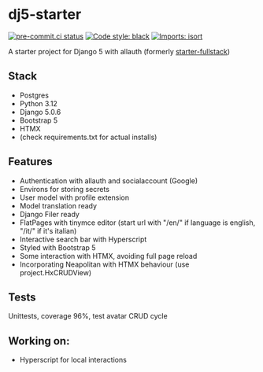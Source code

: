 # dj5-starter
[![pre-commit.ci status](https://results.pre-commit.ci/badge/github/andywar65/dj5-starter/main.svg)](https://results.pre-commit.ci/latest/github/andywar65/dj5-starter/main)
[![Code style: black](https://img.shields.io/badge/code%20style-black-000000.svg)](https://github.com/psf/black)
[![Imports: isort](https://img.shields.io/badge/%20imports-isort-%231674b1?style=flat&labelColor=ef8336)](https://pycqa.github.io/isort/)

A starter project for Django 5 with allauth (formerly [starter-fullstack](https://github.com/andywar65/starter-fullstack))
## Stack
- Postgres
- Python 3.12
- Django 5.0.6
- Bootstrap 5
- HTMX
- (check requirements.txt for actual installs)
## Features
- Authentication with allauth and socialaccount (Google)
- Environs for storing secrets
- User model with profile extension
- Model translation ready
- Django Filer ready
- FlatPages with tinymce editor (start url with "/en/" if language is english, "/it/" if it's italian)
- Interactive search bar with Hyperscript
- Styled with Bootstrap 5
- Some interaction with HTMX, avoiding full page reload
- Incorporating Neapolitan with HTMX behaviour (use project.HxCRUDView)
## Tests
Unittests, coverage 96%, test avatar CRUD cycle
## Working on:
- Hyperscript for local interactions
